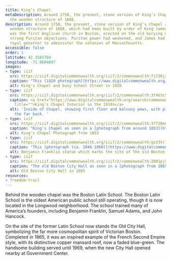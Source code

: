 ```yaml
---
title: King’s Chapel
metaDescription: Around 1750, the present, stone version of King’s Chapel replaced
  the wooden structure of 1688.
description: Around 1750, the present, stone version of King’s Chapel replaced the
  wooden structure of 1688, which had been built by order of King James II. It
  was the first Anglican church in Boston, erected on the old burying ground over
  strong Puritan objections. Puritan power had weakened, and James had appointed a
  royal governor to administer the colonies of Massachusetts.
accessible: false
order: 1
latitude: 42.3581704
longitude: -71.0604897
images:
- type: iiif
  src: https://iiif.digitalcommonwealth.org/iiif/2/commonwealth:fj236j25c
  caption: "This [1920 photograph](https://www.digitalcommonwealth.org/search/commonwealth:fj236j243) depicts King's Chapel and the bustling intersection of Tremont and School St."
  alt: King's Chapel and busy School Street in 1920
- type: iiif
  src: https://iiif.digitalcommonwealth.org/iiif/2/commonwealth:3f463c51h
  caption: <a href="https://www.digitalcommonwealth.org/search/commonwealth:3f463c507"
    title="">King's Chapel Interior in the 1910s</a>
  alt: 'Inside of Chapel, showing first floor and balcony pews, with pipe organ in
    the far back. '
- type: iiif
  src: https://iiif.digitalcommonwealth.org/iiif/2/commonwealth:37720m832
  caption: "King's Chapel as seen in a [photograph from around 1853](https://www.digitalcommonwealth.org/search/commonwealth:37720m82s)"
  alt: King's Chapel Photograph from 1853
- type: iiif
  src: https://iiif.digitalcommonwealth.org/iiif/2/commonwealth:qv33tr15g
  caption: "This [photograph (ca. 1946-1960)](https://www.digitalcommonwealth.org/search/commonwealth:qv33tr146) depicts the statue of Benjamin Franklin which now marks the site of the old Boston Latin School, located just beside King's Chapel"
  alt: Benjamin Franklin statue which marks the site of the old Boston Latin School
- type: iiif
  src: https://iiif.digitalcommonwealth.org/iiif/2/commonwealth:2801pj54t
  caption: "The old Boston City Hall as seen in a [photograph from 1865](https://www.digitalcommonwealth.org/search/commonwealth:2801pj53j)"
  alt: Old Boston City Hall in 1865
resources:
- freedom-trail
---
```


Behind the wooden chapel was the Boston Latin School. The Boston Latin School is the oldest American public school still operating, though it is now located in the Longwood neighborhood. The school trained many of America’s founders, including Benjamin Franklin, Samuel Adams, and John Hancock.

On the site of the former Latin School now stands the Old City Hall, symbolizing the far more cosmopolitan spirit of Victorian Boston. Completed in 1865, it was an inspired example of the French Second Empire style, with its distinctive copper mansard roof, now a faded blue-green. The handsome building served until 1969, when the new City Hall opened nearby at Government Center.